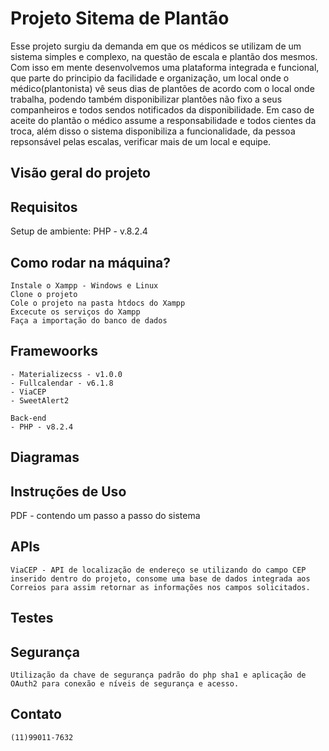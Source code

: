 # Projeto Sitema de Plantão

Esse projeto surgiu da demanda em que os médicos se utilizam de um sistema simples e 
complexo, na questão de escala e plantão dos mesmos.
Com isso em mente desenvolvemos uma plataforma integrada e funcional, que parte do principio da facilidade e organização, um local onde o médico(plantonista)
vê seus dias de plantões de acordo com o local onde trabalha, podendo também disponibilizar plantões não fixo a seus companheiros e todos sendos notificados da disponibilidade.
Em caso de aceite do plantão o médico assume a responsabilidade e todos cientes da troca, além disso o sistema disponibiliza a funcionalidade, da pessoa repsonsável pelas escalas, verificar mais de um local e equipe.

## Visão geral do projeto

## Requisitos
Setup de ambiente:
    PHP - v.8.2.4

## Como rodar na máquina?
    Instale o Xampp - Windows e Linux
    Clone o projeto
    Cole o projeto na pasta htdocs do Xampp
    Excecute os serviços do Xampp
    Faça a importação do banco de dados

## Framewoorks
    - Materializecss - v1.0.0
    - Fullcalendar - v6.1.8
    - ViaCEP
    - SweetAlert2

    Back-end
    - PHP - v8.2.4

## Diagramas



## Instruções de Uso
PDF - contendo um passo a passo do sistema

## APIs
    ViaCEP - API de localização de endereço se utilizando do campo CEP inserido dentro do projeto, consome uma base de dados integrada aos Correios para assim retornar as informações nos campos solicitados.

## Testes

## Segurança
    Utilização da chave de segurança padrão do php sha1 e aplicação de OAuth2 para conexão e níveis de segurança e acesso.

## Contato
    (11)99011-7632